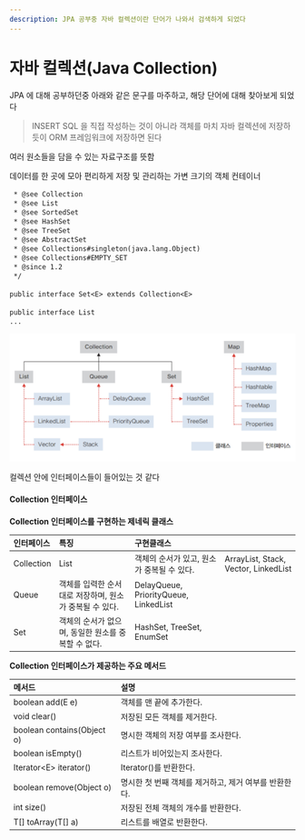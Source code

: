 ```yaml
---
description: JPA 공부중 자바 컬렉션이란 단어가 나와서 검색하게 되었다
---
```


# 자바 컬렉션\(Java Collection\)

JPA 에 대해 공부하던중 아래와 같은 문구를 마주하고, 해당 단어에 대해 찾아보게 되었다

> INSERT SQL 을 직접 작성하는 것이 아니라 객체를 마치 자바 컬렉션에 저장하듯이 ORM 프레임워크에 저장하면 된다

여러 원소들을 담을 수 있는 자료구조를 뜻함

데이터를 한 곳에 모아 편리하게 저장 및 관리하는 가변 크기의 객체 컨테이너

```text
 * @see Collection
 * @see List
 * @see SortedSet
 * @see HashSet
 * @see TreeSet
 * @see AbstractSet
 * @see Collections#singleton(java.lang.Object)
 * @see Collections#EMPTY_SET
 * @since 1.2
 */

public interface Set<E> extends Collection<E> 

public interface List
...
```

![](.gitbook/assets/image%20%281%29.png)

컬렉션 안에 인터페이스들이 들어있는 것 같다 

#### Collection 인터페이스



**Collection 인터페이스를 구현하는 제네릭 클래스**

| 인터페이스 | 특징 | 구현클래스 |  |
| :--- | :--- | :--- | :--- |
| Collection | List | 객체의 순서가 있고, 원소가 중복될 수 있다. | ArrayList, Stack, Vector, LinkedList |
| Queue | 객체를 입력한 순서대로 저장하며, 원소가 중복될 수 있다. | DelayQueue, PriorityQueue, LinkedList |  |
| Set | 객체의 순서가 없으며, 동일한 원소를 중복할 수 없다. | HashSet, TreeSet, EnumSet |  |



**Collection 인터페이스가 제공하는 주요 메서드**

| 메서드 | 설명 |
| :--- | :--- |
| boolean add\(E e\) | 객체를 맨 끝에 추가한다. |
| void clear\(\) | 저장된 모든 객체를 제거한다. |
| boolean contains\(Object o\) | 명시한 객체의 저장 여부를 조사한다. |
| boolean isEmpty\(\) | 리스트가 비어있는지 조사한다. |
| Iterator&lt;E&gt; iterator\(\) | Iterator\(\)를 반환한다. |
| boolean remove\(Object o\) | 명시한 첫 번째 객체를 제거하고, 제거 여부를 반환한다. |
| int size\(\) | 저장된 전체 객체의 개수를 반환한다. |
| T\[\] toArray\(T\[\] a\) | 리스트를 배열로 반환한다. |


